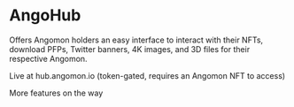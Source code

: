 # AngoHub
Offers Angomon holders an easy interface to interact with their NFTs, download PFPs, Twitter banners, 4K images, and 3D files for their respective Angomon.

Live at hub.angomon.io (token-gated, requires an Angomon NFT to access)

More features on the way
